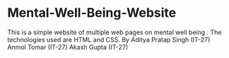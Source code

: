 # Mental-Well-Being-Website
This is a simple website of multiple web pages on mental well being .
The technologies used are HTML and CSS.
By Aditya Pratap Singh (IT-27)
Anmol Tomar (IT-27)
Akash Gupta (IT-27)
